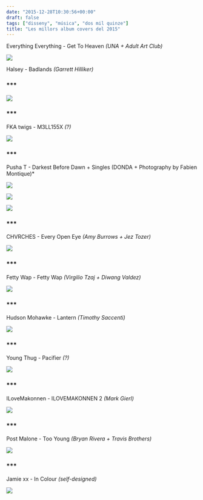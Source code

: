 ```yaml
---
date: "2015-12-28T10:30:56+00:00"
draft: false
tags: ["disseny", "música", "dos mil quinze"]
title: "Les millors album covers del 2015"
---
```

<!-- more -->

Everything Everything - Get To Heaven *(UNA + Adult Art Club)*

![](https://36.media.tumblr.com/2e18167a723d1a330e5d7afb2d18f624/tumblr_inline_o02bri9VG21rf46cf_540.jpg)

Halsey - Badlands *(Garrett Hilliker)*

### ***

![](https://41.media.tumblr.com/864c27c134c62b9f3d6a06e663c241db/tumblr_inline_o02bywp0Oy1rf46cf_540.jpg)

### ***

FKA twigs - M3LL155X *(?)*

![](https://40.media.tumblr.com/887705597175a1bf3c612c7404fe5887/tumblr_inline_o02bzkLuei1rf46cf_540.jpg)

### ***

Pusha T - Darkest Before Dawn + Singles (DONDA + Photography by Fabien Montique)*

![](https://40.media.tumblr.com/c3484ae5ec348492d2ea3d1e891ecf1d/tumblr_inline_o02c3ciFv71rf46cf_540.jpg)

![](https://40.media.tumblr.com/69e8abba76e33d9f515c807f9fea2c6a/tumblr_inline_o02c3hFOI31rf46cf_540.jpg)

![](https://40.media.tumblr.com/131c651139d2c9d93876b8274c805919/tumblr_inline_o02c4cOpqk1rf46cf_540.jpg)

### ***

CHVRCHES - Every Open Eye *(Amy Burrows + Jez Tozer)*

![](https://40.media.tumblr.com/d76859d8deaaa93cfb9bd39b2ba9cf20/tumblr_inline_o02c5fkmwg1rf46cf_540.jpg)

### ***

Fetty Wap - Fetty Wap *(Virgilio Tzaj + Diwang Valdez)*

![](https://36.media.tumblr.com/b02cb47fcd77f738cdf5d785adf41dfc/tumblr_inline_o02caqr31T1rf46cf_540.jpg)

### ***

Hudson Mohawke - Lantern *(Timothy Saccenti)*

![](https://41.media.tumblr.com/b711cde0c21552a28d343fe95adfa9fe/tumblr_inline_o02cm0InGI1rf46cf_540.jpg)

### ***

Young Thug - Pacifier *(?)*

![](https://40.media.tumblr.com/7bd62469ec92b18148b4904a70bb7a25/tumblr_inline_o02cqc2A9H1rf46cf_540.jpg)

### ***

ILoveMakonnen - ILOVEMAKONNEN 2 *(Mark Gierl)*

![](https://41.media.tumblr.com/5e14b1c0e8cc128b8e8ba22d4a858ddf/tumblr_inline_o02d0kDpgH1rf46cf_540.jpg)

### ***

Post Malone - Too Young *(Bryan Rivera + Travis Brothers)*

![](https://40.media.tumblr.com/756b9de23cd38ffc3bfef783f674d5be/tumblr_inline_o02d0o7G701rf46cf_540.jpg)

### ***

Jamie xx - In Colour *(self-designed)*

![](https://41.media.tumblr.com/3ed9f0ff72bc3290a657684d0c1662b0/tumblr_inline_o02d46sEvH1rf46cf_540.jpg)